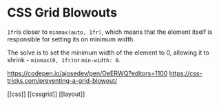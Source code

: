 # CSS Grid Blowouts
`1fr`is closer to `minmax(auto, 1fr)`, which means that the element itself is responsible for setting its on minimum width.

The solve is to set the minimum width of the element to 0, allowing it to shrink - `minmax(0, 1fr)`or `min-width: 0`.

https://codepen.io/ajosedev/pen/OeERWQ?editors=1100
https://css-tricks.com/preventing-a-grid-blowout/

[[css]]
[[cssgrid]]
[[layout]]
